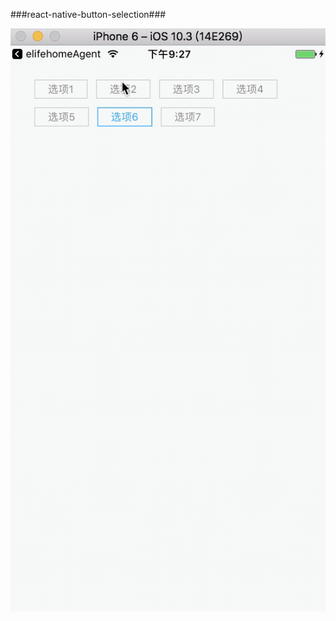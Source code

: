 ###react-native-button-selection###


![](https://raw.githubusercontent.com/chenyunjie/react-native-button-selection/master/selection.gif)

